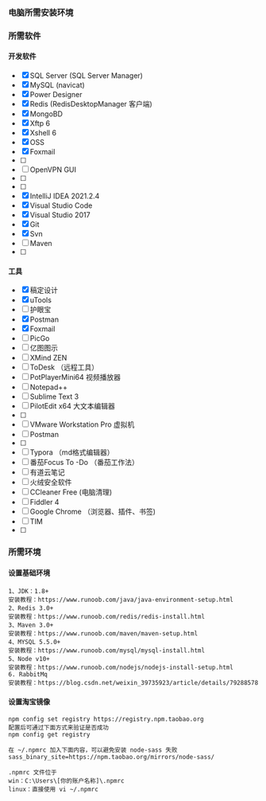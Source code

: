 ### 电脑所需安装环境


### 所需软件

#### 开发软件

- [x] SQL Server (SQL Server Manager)
- [x] MySQL (navicat)
- [x] Power Designer
- [x] Redis (RedisDesktopManager 客户端)
- [x] MongoBD
- [x] Xftp 6
- [x] Xshell 6
- [x] OSS 
- [x] Foxmail
- [ ] 
- [ ] OpenVPN GUI
- [ ] 
- [ ] 
- [x] IntelliJ IDEA 2021.2.4
- [x] Visual Studio Code
- [x] Visual Studio 2017
- [x] Git
- [x] Svn
- [ ] Maven
- [ ] 

#### 工具

- [x] 稿定设计
- [x] uTools
- [ ] 护眼宝
- [x] Postman
- [x] Foxmail
- [ ] PicGo
- [ ] 亿图图示
- [ ] XMind ZEN
- [ ] ToDesk （远程工具）
- [ ] PotPlayerMini64 视频播放器
- [ ] Notepad++
- [ ] Sublime Text 3
- [ ] PilotEdit x64 大文本编辑器
- [ ] 
- [ ] VMware Workstation Pro 虚拟机
- [ ] Postman
- [ ] 
- [ ] Typora （md格式编辑器）
- [ ] 番茄Focus To -Do （番茄工作法）
- [ ] 有道云笔记
- [ ] 火绒安全软件
- [ ] CCleaner Free (电脑清理)
- [ ] Fiddler 4
- [ ] Google Chrome （浏览器、插件、书签)
- [ ] TIM
- [ ] 





### 所需环境

#### 设置基础环境

```
1、JDK：1.8+ 
安装教程：https://www.runoob.com/java/java-environment-setup.html
2、Redis 3.0+
安装教程：https://www.runoob.com/redis/redis-install.html
3、Maven 3.0+
安装教程：https://www.runoob.com/maven/maven-setup.html
4、MYSQL 5.5.0+
安装教程：https://www.runoob.com/mysql/mysql-install.html
5、Node v10+
安装教程：https://www.runoob.com/nodejs/nodejs-install-setup.html
6. RabbitMq
安装教程：https://blog.csdn.net/weixin_39735923/article/details/79288578
```

#### 设置淘宝镜像

```
npm config set registry https://registry.npm.taobao.org
配置后可通过下面方式来验证是否成功
npm config get registry

在 ~/.npmrc 加入下面内容，可以避免安装 node-sass 失败
sass_binary_site=https://npm.taobao.org/mirrors/node-sass/

.npmrc 文件位于
win：C:\Users\[你的账户名称]\.npmrc
linux：直接使用 vi ~/.npmrc

```

